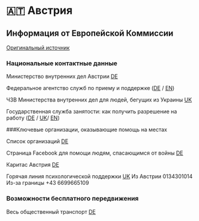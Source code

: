 # 🇦🇹 Австрия

## Информация от Европейской Коммиссии

[Оригинальный источник](https://ec.europa.eu/info/strategy/priorities-2019-2024/stronger-europe-world/eu-solidarity-ukraine/eu-assistance-ukraine/information-people-fleeing-war-ukraine_ru)

### Национальные контактные данные

Министерство внутренних дел Австрии [DE](https://www.bmi.gv.at/Ukraine/)

Федеральное агентство служб по приему и поддержке ([DE](https://www.bbu.gv.at/ukraine) / [EN](https://www.bbu.gv.at/en))

ЧЗВ Министерства внутренних дел для людей, бегущих из Украины [UK](https://www.bmi.gv.at/ukraine/files/145_2022_FAQUkraine_Homepage_UKRAINISCH_V20220321.pdf)

Государственная служба занятости: как получить разрешение на работу ([DE](https://www.ams.at/arbeitsuchende/arbeiten-in-oesterreich-und-der-eu/ukraine#informationen-in-deutsch) / [UK](https://www.ams.at/arbeitsuchende/arbeiten-in-oesterreich-und-der-eu/ukraine#--)/ [EN](https://www.ams.at/arbeitsuchende/arbeiten-in-oesterreich-und-der-eu/ukraine#inormations-in-english))

###Ключевые организации, оказывающие помощь на местах

Список организаций [DE](https://www.bmi.gv.at/bmi_documents/2752.pdf)

Страница Facebook для помощи людям, спасающимся от войны [DE](https://www.facebook.com/groups/tuma.austria)

Каритас Австрия [DE](https://www.caritas.at/spenden-helfen/auslandshilfe/katastrophenhilfe/laender-brennpunkte/ukraine/ich-brauche-hilfe)

Горячая линия психологической поддержки [UK](https://www.diakonie.at/file/download/32730/file/AMIKE-Telefon_Diakonie_Infoblatt_Ukrain_Russ_Engl.pdf)
Из Австрии 0134301014
Из-за границы +43 6699665109

### Возможности бесплатного передвижения

Весь общественный транспорт [DE](https://www.bmk.gv.at/ministerium/ukraine.html)
